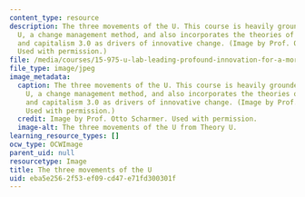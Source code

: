 ```yaml
---
content_type: resource
description: The three movements of the U. This course is heavily grounded in Theory
  U, a change management method, and also incorporates the theories of presencing
  and capitalism 3.0 as drivers of innovative change. (Image by Prof. Otto Scharmer.
  Used with permission.)
file: /media/courses/15-975-u-lab-leading-profound-innovation-for-a-more-sustainable-world-fall-2010/eba5e2562f53ef09cd47e71fd300301f_15-975f10.jpg
file_type: image/jpeg
image_metadata:
  caption: The three movements of the U. This course is heavily grounded in Theory
    U, a change management method, and also incorporates the theories of presencing
    and capitalism 3.0 as drivers of innovative change. (Image by Prof. Otto Scharmer.
    Used with permission.)
  credit: Image by Prof. Otto Scharmer. Used with permission.
  image-alt: The three movements of the U from Theory U.
learning_resource_types: []
ocw_type: OCWImage
parent_uid: null
resourcetype: Image
title: The three movements of the U
uid: eba5e256-2f53-ef09-cd47-e71fd300301f
---
```

